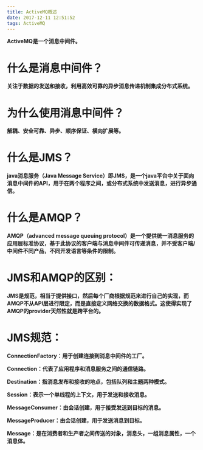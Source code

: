 ```yaml
---
title: ActiveMQ概述
date: 2017-12-11 12:51:52
tags: ActiveMQ
---
```

**ActiveMQ是一个消息中间件。**


# 什么是消息中间件？

**关注于数据的发送和接收，利用高效可靠的异步消息传递机制集成分布式系统。**

# 为什么使用消息中间件？

**解耦、安全可靠、异步、顺序保证、横向扩展等。**

# 什么是JMS？

**java消息服务（Java Message Service）即JMS，是一个java平台中关于面向消息中间件的API，用于在两个程序之间，或分布式系统中发送消息，进行异步通信。**

# 什么是AMQP？

**AMQP（advanced message queuing protocol）是一个提供统一消息服务的应用层标准协议，基于此协议的客户端与消息中间件可传递消息，并不受客户端/中间件不同产品，不同开发语言等条件的限制。**

# JMS和AMQP的区别：
**JMS是规范，相当于提供接口，然后每个厂商根据规范来进行自己的实现，而AMQP不从API层进行限定，而是直接定义网络交换的数据格式。这使得实现了AMQP的provider天然性就是跨平台的。**

# JMS规范：

**ConnectionFactory：用于创建连接到消息中间件的工厂。**

**Connection：代表了应用程序和消息服务之间的通信链路。**

**Destination：指消息发布和接收的地点，包括队列和主题两种模式。**

**Session：表示一个单线程的上下文，用于发送和接收消息。**

**MessageConsumer：由会话创建，用于接受发送到目标的消息。**

**MessageProducer：由会话创建，用于发送消息到目标。**

**Message：是在消费者和生产者之间传送的对象，消息头，一组消息属性，一个消息体。**
